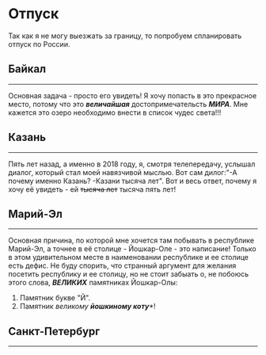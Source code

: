 # Отпуск
Так как я не могу выезжать за границу, то попробуем спланировать отпуск по России.

## Байкал 
___
Основная задача - просто его увидеть! Я хочу попасть в это прекрасное место, потому что это ***величайшая*** достопримечательсть ***МИРА***. Мне кажется это озеро необходимо внести в список чудес света!!! 

## Казань
___
Пять лет назад, а именно в 2018 году, я, смотря телепередачу, услышал диалог, который стал моей навязчивой мыслью. Вот сам дилог:"-А почему именно Казань? -Казани тысяча лет". Вот и весь ответ, почему я хочу её увидеть - ей ~~тысяча лет~~ тысяча пять лет!


## Марий-Эл
___
Основная причина, по которой мне хочется там побывать в республике Марий-Эл, а точнее в её столице - Йошкар-Оле - это написание! Только в этом удивительном месте в наименовании республике и ее столице есть дефис. Не буду спорить, что странный аргумент для желания посетить республику и ее столицу, но не стоит забыать о, не побоюсь этого слова, ***ВЕЛИКИХ*** памятниках Йошкар-Олы:

1. Памятник букве "Й".
2. Памятник *великому* ***йошкиному коту****!

## Санкт-Петербург
___
